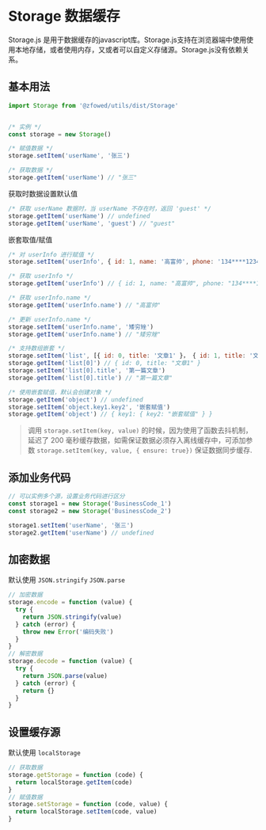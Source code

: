 # Storage 数据缓存

Storage.js 是用于数据缓存的javascript库。Storage.js支持在浏览器端中使用使用本地存储，或者使用内存，又或者可以自定义存储源。Storage.js没有依赖关系。

## 基本用法

```javascript
import Storage from '@zfowed/utils/dist/Storage'
```

```javascript

/* 实例 */
const storage = new Storage()

/* 赋值数据 */
storage.setItem('userName', '张三')

/* 获取数据 */
storage.getItem('userName') // "张三"
```

获取时数据设置默认值

```javascript
/* 获取 userName 数据时，当 userName 不存在时，返回 'guest' */
storage.getItem('userName') // undefined
storage.getItem('userName', 'guest') // "guest"
```

嵌套取值/赋值

```javascript
/* 对 userInfo 进行赋值 */
storage.setItem('userInfo', { id: 1, name: '高富帅', phone: '134****1234' })

/* 获取 userInfo */
storage.getItem('userInfo') // { id: 1, name: "高富帅", phone: "134****1234" }

/* 获取 userInfo.name */
storage.getItem('userInfo.name') // "高富帅"

/* 更新 userInfo.name */
storage.setItem('userInfo.name', '矮穷矬')
storage.getItem('userInfo.name') // "矮穷矬"

/* 支持数组嵌套 */
storage.setItem('list', [{ id: 0, title: '文章1' }， { id: 1, title: '文章2' }])
storage.getItem('list[0]') // { id: 0, title: "文章1" }
storage.setItem('list[0].title', '第一篇文章')
storage.getItem('list[0].title') // "第一篇文章"

/* 使用嵌套赋值，默认会创建对象 */
storage.getItem('object') // undefined
storage.setItem('object.key1.key2', '嵌套赋值')
storage.getItem('object') // { key1: { key2: "嵌套赋值" } }
```

> 调用 `storage.setItem(key, value)` 的时候，因为使用了函数去抖机制，延迟了 200 毫秒缓存数据，如需保证数据必须存入离线缓存中，可添加参数 `storage.setItem(key, value, { ensure: true})` 保证数据同步缓存.

## 添加业务代码

```javascript
// 可以实例多个源，设置业务代码进行区分
const storage1 = new Storage('BusinessCode_1')
const storage2 = new Storage('BusinessCode_2')

storage1.setItem('userName', '张三')
storage2.getItem('userName') // undefined
```

## 加密数据

默认使用 `JSON.stringify` `JSON.parse`

```javascript
// 加密数据
storage.encode = function (value) {
  try {
    return JSON.stringify(value)
  } catch (error) {
    throw new Error('编码失败')
  }
}
// 解密数据
storage.decode = function (value) {
  try {
    return JSON.parse(value)
  } catch (error) {
    return {}
  }
}
```

## 设置缓存源

默认使用 `localStorage`

```javascript
// 获取数据
storage.getStorage = function (code) {
  return localStorage.getItem(code)
}
// 赋值数据
storage.setStorage = function (code, value) {
  return localStorage.setItem(code, value)
}
```
